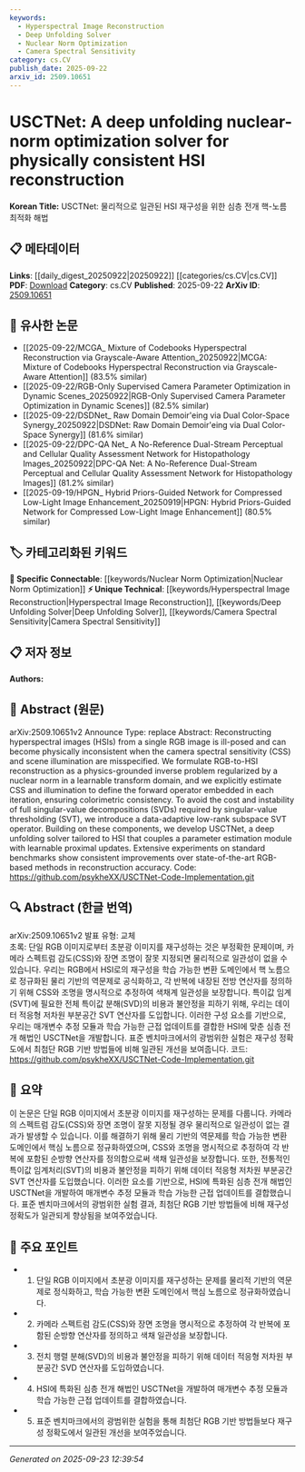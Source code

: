 ```yaml
---
keywords:
  - Hyperspectral Image Reconstruction
  - Deep Unfolding Solver
  - Nuclear Norm Optimization
  - Camera Spectral Sensitivity
category: cs.CV
publish_date: 2025-09-22
arxiv_id: 2509.10651
---
```


<!-- KEYWORD_LINKING_METADATA:
{
  "processed_timestamp": "2025-09-23T12:39:54.355472",
  "vocabulary_version": "1.0",
  "selected_keywords": [
    "Hyperspectral Image Reconstruction",
    "Deep Unfolding Solver",
    "Nuclear Norm Optimization",
    "Camera Spectral Sensitivity"
  ],
  "rejected_keywords": [],
  "similarity_scores": {
    "Hyperspectral Image Reconstruction": 0.78,
    "Deep Unfolding Solver": 0.82,
    "Nuclear Norm Optimization": 0.8,
    "Camera Spectral Sensitivity": 0.77
  },
  "extraction_method": "AI_prompt_based",
  "budget_applied": true,
  "candidates_json": {
    "candidates": [
      {
        "surface": "hyperspectral image reconstruction",
        "canonical": "Hyperspectral Image Reconstruction",
        "aliases": [
          "HSI reconstruction"
        ],
        "category": "unique_technical",
        "rationale": "This is a specific task in computer vision that involves reconstructing detailed spectral information from limited data, which is central to the paper's contribution.",
        "novelty_score": 0.75,
        "connectivity_score": 0.65,
        "specificity_score": 0.85,
        "link_intent_score": 0.78
      },
      {
        "surface": "deep unfolding solver",
        "canonical": "Deep Unfolding Solver",
        "aliases": [
          "unfolding network"
        ],
        "category": "unique_technical",
        "rationale": "The deep unfolding solver is a novel approach that combines deep learning with optimization techniques, which is a key innovation in the paper.",
        "novelty_score": 0.8,
        "connectivity_score": 0.7,
        "specificity_score": 0.8,
        "link_intent_score": 0.82
      },
      {
        "surface": "nuclear norm optimization",
        "canonical": "Nuclear Norm Optimization",
        "aliases": [
          "nuclear norm",
          "nuclear-norm regularization"
        ],
        "category": "specific_connectable",
        "rationale": "This optimization technique is crucial for the paper's methodology, providing a regularization framework that ensures consistency in the reconstruction process.",
        "novelty_score": 0.65,
        "connectivity_score": 0.75,
        "specificity_score": 0.78,
        "link_intent_score": 0.8
      },
      {
        "surface": "camera spectral sensitivity",
        "canonical": "Camera Spectral Sensitivity",
        "aliases": [
          "CSS"
        ],
        "category": "unique_technical",
        "rationale": "Understanding and estimating CSS is essential for accurate HSI reconstruction, making it a significant technical aspect of the study.",
        "novelty_score": 0.7,
        "connectivity_score": 0.6,
        "specificity_score": 0.82,
        "link_intent_score": 0.77
      }
    ],
    "ban_list_suggestions": [
      "RGB image",
      "scene illumination",
      "forward operator"
    ]
  },
  "decisions": [
    {
      "candidate_surface": "hyperspectral image reconstruction",
      "resolved_canonical": "Hyperspectral Image Reconstruction",
      "decision": "linked",
      "scores": {
        "novelty": 0.75,
        "connectivity": 0.65,
        "specificity": 0.85,
        "link_intent": 0.78
      }
    },
    {
      "candidate_surface": "deep unfolding solver",
      "resolved_canonical": "Deep Unfolding Solver",
      "decision": "linked",
      "scores": {
        "novelty": 0.8,
        "connectivity": 0.7,
        "specificity": 0.8,
        "link_intent": 0.82
      }
    },
    {
      "candidate_surface": "nuclear norm optimization",
      "resolved_canonical": "Nuclear Norm Optimization",
      "decision": "linked",
      "scores": {
        "novelty": 0.65,
        "connectivity": 0.75,
        "specificity": 0.78,
        "link_intent": 0.8
      }
    },
    {
      "candidate_surface": "camera spectral sensitivity",
      "resolved_canonical": "Camera Spectral Sensitivity",
      "decision": "linked",
      "scores": {
        "novelty": 0.7,
        "connectivity": 0.6,
        "specificity": 0.82,
        "link_intent": 0.77
      }
    }
  ]
}
-->

# USCTNet: A deep unfolding nuclear-norm optimization solver for physically consistent HSI reconstruction

**Korean Title:** USCTNet: 물리적으로 일관된 HSI 재구성을 위한 심층 전개 핵-노름 최적화 해법

## 📋 메타데이터

**Links**: [[daily_digest_20250922|20250922]] [[categories/cs.CV|cs.CV]]
**PDF**: [Download](https://arxiv.org/pdf/2509.10651.pdf)
**Category**: cs.CV
**Published**: 2025-09-22
**ArXiv ID**: [2509.10651](https://arxiv.org/abs/2509.10651)

## 🔗 유사한 논문
- [[2025-09-22/MCGA_ Mixture of Codebooks Hyperspectral Reconstruction via Grayscale-Aware Attention_20250922|MCGA: Mixture of Codebooks Hyperspectral Reconstruction via Grayscale-Aware Attention]] (83.5% similar)
- [[2025-09-22/RGB-Only Supervised Camera Parameter Optimization in Dynamic Scenes_20250922|RGB-Only Supervised Camera Parameter Optimization in Dynamic Scenes]] (82.5% similar)
- [[2025-09-22/DSDNet_ Raw Domain Demoir\'eing via Dual Color-Space Synergy_20250922|DSDNet: Raw Domain Demoir\'eing via Dual Color-Space Synergy]] (81.6% similar)
- [[2025-09-22/DPC-QA Net_ A No-Reference Dual-Stream Perceptual and Cellular Quality Assessment Network for Histopathology Images_20250922|DPC-QA Net: A No-Reference Dual-Stream Perceptual and Cellular Quality Assessment Network for Histopathology Images]] (81.2% similar)
- [[2025-09-19/HPGN_ Hybrid Priors-Guided Network for Compressed Low-Light Image Enhancement_20250919|HPGN: Hybrid Priors-Guided Network for Compressed Low-Light Image Enhancement]] (80.5% similar)

## 🏷️ 카테고리화된 키워드
**🔗 Specific Connectable**: [[keywords/Nuclear Norm Optimization|Nuclear Norm Optimization]]
**⚡ Unique Technical**: [[keywords/Hyperspectral Image Reconstruction|Hyperspectral Image Reconstruction]], [[keywords/Deep Unfolding Solver|Deep Unfolding Solver]], [[keywords/Camera Spectral Sensitivity|Camera Spectral Sensitivity]]

## 📋 저자 정보

**Authors:** 

## 📄 Abstract (원문)

arXiv:2509.10651v2 Announce Type: replace 
Abstract: Reconstructing hyperspectral images (HSIs) from a single RGB image is ill-posed and can become physically inconsistent when the camera spectral sensitivity (CSS) and scene illumination are misspecified. We formulate RGB-to-HSI reconstruction as a physics-grounded inverse problem regularized by a nuclear norm in a learnable transform domain, and we explicitly estimate CSS and illumination to define the forward operator embedded in each iteration, ensuring colorimetric consistency. To avoid the cost and instability of full singular-value decompositions (SVDs) required by singular-value thresholding (SVT), we introduce a data-adaptive low-rank subspace SVT operator. Building on these components, we develop USCTNet, a deep unfolding solver tailored to HSI that couples a parameter estimation module with learnable proximal updates. Extensive experiments on standard benchmarks show consistent improvements over state-of-the-art RGB-based methods in reconstruction accuracy. Code: https://github.com/psykheXX/USCTNet-Code-Implementation.git

## 🔍 Abstract (한글 번역)

arXiv:2509.10651v2 발표 유형: 교체  
초록: 단일 RGB 이미지로부터 초분광 이미지를 재구성하는 것은 부정확한 문제이며, 카메라 스펙트럼 감도(CSS)와 장면 조명이 잘못 지정되면 물리적으로 일관성이 없을 수 있습니다. 우리는 RGB에서 HSI로의 재구성을 학습 가능한 변환 도메인에서 핵 노름으로 정규화된 물리 기반의 역문제로 공식화하고, 각 반복에 내장된 전방 연산자를 정의하기 위해 CSS와 조명을 명시적으로 추정하여 색채계 일관성을 보장합니다. 특이값 임계(SVT)에 필요한 전체 특이값 분해(SVD)의 비용과 불안정을 피하기 위해, 우리는 데이터 적응형 저차원 부분공간 SVT 연산자를 도입합니다. 이러한 구성 요소를 기반으로, 우리는 매개변수 추정 모듈과 학습 가능한 근접 업데이트를 결합한 HSI에 맞춘 심층 전개 해법인 USCTNet을 개발합니다. 표준 벤치마크에서의 광범위한 실험은 재구성 정확도에서 최첨단 RGB 기반 방법들에 비해 일관된 개선을 보여줍니다. 코드: https://github.com/psykheXX/USCTNet-Code-Implementation.git

## 📝 요약

이 논문은 단일 RGB 이미지에서 초분광 이미지를 재구성하는 문제를 다룹니다. 카메라의 스펙트럼 감도(CSS)와 장면 조명이 잘못 지정될 경우 물리적으로 일관성이 없는 결과가 발생할 수 있습니다. 이를 해결하기 위해 물리 기반의 역문제를 학습 가능한 변환 도메인에서 핵심 노름으로 정규화하였으며, CSS와 조명을 명시적으로 추정하여 각 반복에 포함된 순방향 연산자를 정의함으로써 색채 일관성을 보장합니다. 또한, 전통적인 특이값 임계처리(SVT)의 비용과 불안정을 피하기 위해 데이터 적응형 저차원 부분공간 SVT 연산자를 도입했습니다. 이러한 요소를 기반으로, HSI에 특화된 심층 전개 해법인 USCTNet을 개발하여 매개변수 추정 모듈과 학습 가능한 근접 업데이트를 결합했습니다. 표준 벤치마크에서의 광범위한 실험 결과, 최첨단 RGB 기반 방법들에 비해 재구성 정확도가 일관되게 향상됨을 보여주었습니다.

## 🎯 주요 포인트

- 1. 단일 RGB 이미지에서 초분광 이미지를 재구성하는 문제를 물리적 기반의 역문제로 정식화하고, 학습 가능한 변환 도메인에서 핵심 노름으로 정규화하였습니다.
- 2. 카메라 스펙트럼 감도(CSS)와 장면 조명을 명시적으로 추정하여 각 반복에 포함된 순방향 연산자를 정의하고 색채 일관성을 보장합니다.
- 3. 전치 행렬 분해(SVD)의 비용과 불안정을 피하기 위해 데이터 적응형 저차원 부분공간 SVD 연산자를 도입하였습니다.
- 4. HSI에 특화된 심층 전개 해법인 USCTNet을 개발하여 매개변수 추정 모듈과 학습 가능한 근접 업데이트를 결합하였습니다.
- 5. 표준 벤치마크에서의 광범위한 실험을 통해 최첨단 RGB 기반 방법들보다 재구성 정확도에서 일관된 개선을 보여주었습니다.


---

*Generated on 2025-09-23 12:39:54*
